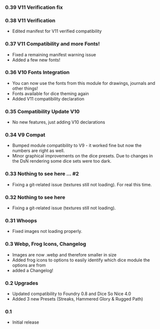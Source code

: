 ### 0.39 V11 Verification fix

### 0.38 V11 Verification
- Edited manifest for V11 verified compatibility

### 0.37 V11 Compatibility and more Fonts!
- Fixed a remaining manifest warning issue
- Added a few new fonts!

### 0.36 V10 Fonts Integration
- You can now use the fonts from this module for drawings, journals and other things!
- Fonts available for dice theming again
- Added V11 compatibility declaration

### 0.35 Compatibility Update V10
- No new features, just adding V10 declarations

### 0.34 V9 Compat
- Bumped module compatibility to V9 - it worked fine but now the numbers are right as well.
- Minor graphical improvements on the dice presets. Due to changes in the DsN rendering some dice sets were too dark. 

### 0.33 Nothing to see here ... #2
- Fixing a git-related issue (textures still not loading). For real this time. 
 
### 0.32 Nothing to see here
- Fixing a git-related issue (textures still not loading).
 
### 0.31 Whoops
- Fixed images not loading properly.

### 0.3 Webp, Frog Icons, Changelog
- Images are now .webp and therefore smaller in size
- Added frog icons to options to easily identify which dice module the options are from
- added a Changelog!

### 0.2 Upgrades
- Updated compatibility to Foundry 0.8 and Dice So Nice 4.0
- Added 3 new Presets (Streaks, Hammered Glory & Rugged Path)

### 0.1
- Initial release
